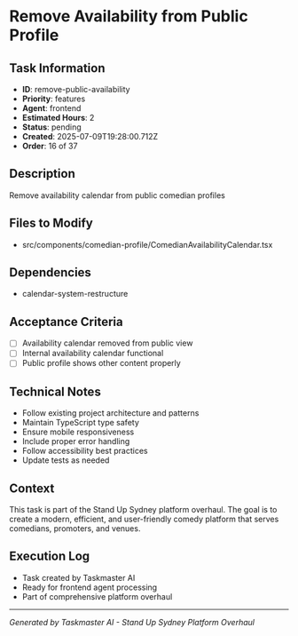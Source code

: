 # Remove Availability from Public Profile

## Task Information
- **ID**: remove-public-availability
- **Priority**: features
- **Agent**: frontend
- **Estimated Hours**: 2
- **Status**: pending
- **Created**: 2025-07-09T19:28:00.712Z
- **Order**: 16 of 37

## Description
Remove availability calendar from public comedian profiles

## Files to Modify
- src/components/comedian-profile/ComedianAvailabilityCalendar.tsx

## Dependencies
- calendar-system-restructure

## Acceptance Criteria
- [ ] Availability calendar removed from public view
- [ ] Internal availability calendar functional
- [ ] Public profile shows other content properly

## Technical Notes
- Follow existing project architecture and patterns
- Maintain TypeScript type safety
- Ensure mobile responsiveness
- Include proper error handling
- Follow accessibility best practices
- Update tests as needed

## Context
This task is part of the Stand Up Sydney platform overhaul. The goal is to create a modern, efficient, and user-friendly comedy platform that serves comedians, promoters, and venues.

## Execution Log
- Task created by Taskmaster AI
- Ready for frontend agent processing
- Part of comprehensive platform overhaul

---
*Generated by Taskmaster AI - Stand Up Sydney Platform Overhaul*
